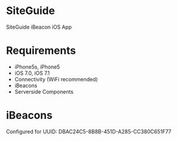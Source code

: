 SiteGuide
=========

SiteGuide iBeacon iOS App

Requirements
=========
- iPhone5s, iPhone5 
- iOS 7.0, iOS 7.1
- Connectivity (WiFi recommended)
- iBeacons
- Serverside Components
  
iBeacons
==========
Configured for UUID: DBAC24C5-8B8B-451D-A285-CC380C651F77
